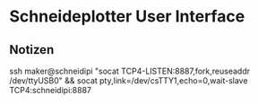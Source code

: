 # Schneideplotter User Interface

## Notizen

ssh maker@schneidipi "socat TCP4-LISTEN:8887,fork,reuseaddr /dev/ttyUSB0" && socat pty,link=/dev/csTTY1,echo=0,wait-slave TCP4:schneidipi:8887



